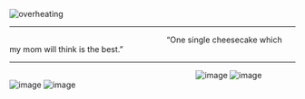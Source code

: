 ![overheating](https://github.com/user-attachments/assets/034b9b8e-80a7-400f-b387-f8db878d5527)
***

⠀⠀⠀⠀⠀⠀⠀⠀⠀⠀⠀⠀⠀⠀⠀⠀⠀⠀⠀⠀⠀⠀⠀⠀⠀⠀⠀“One single cheesecake which my mom will think is the best.”

***

⠀⠀⠀⠀⠀⠀⠀⠀⠀⠀⠀⠀⠀⠀⠀⠀⠀⠀⠀⠀⠀⠀⠀⠀⠀⠀⠀⠀⠀⠀⠀⠀![image](https://github.com/user-attachments/assets/86d53825-120c-4a14-9909-270203e8f2fb) ![image](https://github.com/user-attachments/assets/87e4a22c-970f-46e6-982f-07c33499f15f) ![image](https://github.com/user-attachments/assets/95f11d62-1873-446c-a22e-4d50987e0f4e) ![image](https://github.com/user-attachments/assets/83e8ba83-56c2-43fd-b0a1-17bcc9086593)





